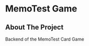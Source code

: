 <a name="readme-top"></a>

# MemoTest Game

## About The Project

Backend of the MemoTest Card Game
